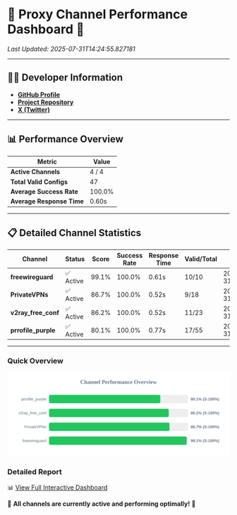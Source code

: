 # 🌟 Proxy Channel Performance Dashboard 🌟

_Last Updated: 2025-07-31T14:24:55.827181_

---

## 👩‍💻 Developer Information

- **[GitHub Profile](https://github.com/4n0nymou3)**  
- **[Project Repository](https://github.com/4n0nymou3/multi-proxy-config-fetcher)**  
- **[X (Twitter)](https://x.com/4n0nymou3)**  

---

## 📊 Performance Overview

| Metric                | Value       |
|-----------------------|-------------|
| **Active Channels**   | 4 / 4       |
| **Total Valid Configs** | 47          |
| **Average Success Rate** | 100.0%      |
| **Average Response Time** | 0.60s       |

---

## 📋 Detailed Channel Statistics

| Channel          | Status     | Score  | Success Rate | Response Time | Valid/Total | Last Success               |
|------------------|------------|--------|--------------|---------------|-------------|----------------------------|
| **freewireguard**  | ✅ Active  | 99.1%  | 100.0% | 0.61s         | 10/10       | 2025-07-31T14:24:55.825748 |
| **PrivateVPNs**  | ✅ Active  | 86.7%  | 100.0% | 0.52s         | 9/18       | 2025-07-31T14:24:55.188614 |
| **v2ray_free_conf**  | ✅ Active  | 86.2%  | 100.0% | 0.52s         | 11/23       | 2025-07-31T14:24:54.633211 |
| **prrofile_purple**  | ✅ Active  | 80.1%  | 100.0% | 0.77s         | 17/55       | 2025-07-31T14:24:54.070190 |

---

### Quick Overview
<div align="center">
  <a href="https://raw.githubusercontent.com/nullluser/NullRepo/refs/heads/main/assets/channel_stats_chart.svg">
    <img src="https://raw.githubusercontent.com/nullluser/NullRepo/refs/heads/main/assets/channel_stats_chart.svg" alt="Source Performance Statistics" width="800">
  </a>
</div>

### Detailed Report
📊 [View Full Interactive Dashboard](https://htmlpreview.github.io/?https://github.com/nullluser/NullRepo/blob/main/assets/performance_report.html)

🎉 **All channels are currently active and performing optimally!** 🎉
